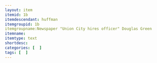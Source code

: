 ```yaml
---
layout: item
itemid: 1b
itemdescendant: huffman
itemgroupid: 1b
itemgroupname:Newspaper "Union City hires officer" Douglas Green
itemname: 
itemtype: text
shortdesc: 
categories: [  ]
tags: [  ]
---
```








